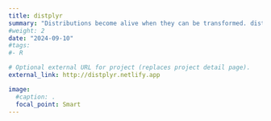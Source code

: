```yaml
---
title: distplyr
summary: "Distributions become alive when they can be transformed. distplyr lets you modify and reshape distributions—whether you're stretching, grafting, maximizing, or something else—giving you the tools to create entirely new families of distributions and expand the possibilities of your analysis."
#weight: 2
date: "2024-09-10" 
#tags:
#- R

# Optional external URL for project (replaces project detail page).
external_link: http://distplyr.netlify.app

image:
  #caption: .
  focal_point: Smart
---
```

